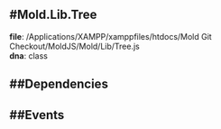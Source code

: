 
#Mold.Lib.Tree
---------------------------------------

__file__: /Applications/XAMPP/xamppfiles/htdocs/Mold Git Checkout/MoldJS/Mold/Lib/Tree.js  
__dna__: class  


	






##Dependencies
--------------



##Events
--------------






 

 


 



		
